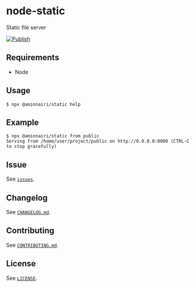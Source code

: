 # node-static

Static file server

[![Publish](https://github.com/aminnairi/node-static/actions/workflows/publish.yaml/badge.svg?branch=latest)](https://github.com/aminnairi/node-static/actions/workflows/publish.yaml)

## Requirements

- Node

## Usage

```console
$ npx @aminnairi/static help
```

## Example

```console
$ npx @aminnairi/static from public
Serving from /home/user/project/public on http://0.0.0.0:8080 (CTRL-C to stop gracefully)
```

## Issue

See [`issues`](../../issues).

## Changelog

See [`CHANGELOG.md`](./CHANGELOG.md).

## Contributing

See [`CONTRIBUTING.md`](./CONTRIBUTING.md).

## License

See [`LICENSE`](./LICENSE).
